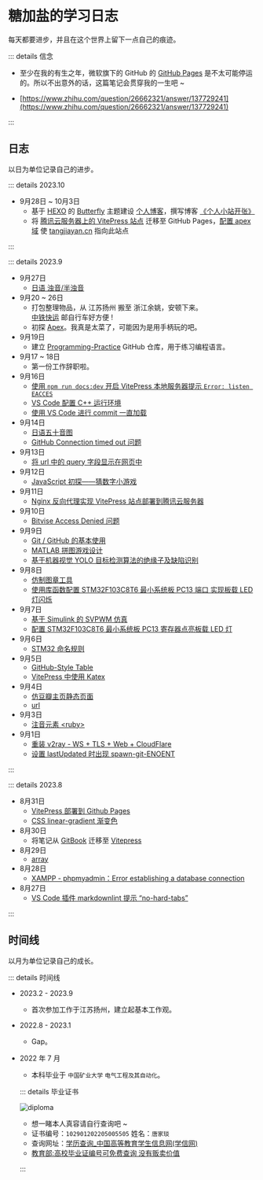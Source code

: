 # 糖加盐的学习日志

每天都要进步，并且在这个世界上留下一点自己的痕迹。

::: details 信念

- 至少在我的有生之年，微软旗下的 GitHub 的 [GitHub Pages](https://pages.github.com/) 是不太可能停运的。所以不出意外的话，这篇笔记会贯穿我的一生吧 ~

- [https://www.zhihu.com/question/26662321/answer/137729241](https://www.zhihu.com/question/26662321/answer/137729241)

:::

## 日志

以日为单位记录自己的进步。

::: details 2023.10

- 9月28日 ~ 10月3日
  - 基于 [HEXO](https://hexo.io/zh-cn/) 的 [Butterfly](https://butterfly.js.org/) 主题建设 [个人博客](https://blog.tangjiayan.cn/)，撰写博客 [《个人小站开张》](https://blog.tangjiayan.cn/2023/web-open/)
  - 将 [腾讯云服务器上的 VitePress 站点](https://notes.tangjiayan.cn/web-build/vitepress/vitepress-tencent-cloud.html) 迁移至 GitHub Pages，[配置 apex 域](https://docs.github.com/zh/pages/configuring-a-custom-domain-for-your-github-pages-site/managing-a-custom-domain-for-your-github-pages-site#configuring-an-apex-domain) 使 [tangjiayan.cn](https://www.tangjiayan.cn/) 指向此站点

:::

::: details 2023.9

- 9月27日
  - [日语 浊音/半浊音](/japanese/gojuon/voiced)
- 9月20 ~ 26日
  - 打包整理物品，从 江苏扬州 搬至 浙江余姚，安顿下来。<br>[中铁快运](http://www.95572.com/) 邮自行车好方便 !
  - 初探 [Apex](https://www.ea.com/games/apex-legends)。我真是太菜了，可能因为是用手柄玩的吧。
- 9月19日
  - 建立 [Programming-Practice](https://github.com/tangjan/Programming-Practice) GitHub 仓库，用于练习编程语言。
- 9月17 ~ 18日
  - 第一份工作辞职啦。
- 9月16日
  - [使用 `npm run docs:dev` 开启 VitePress 本地服务器提示 `Error: listen EACCES`](/web-build/vitepress/debug/listen-EACCES)
  - [VS Code 配置 C++ 运行环境](/programming/vscode/vscode-cpp)
  - [使用 VS Code 进行 commit 一直加载](/programming/vscode/commit-stuck)
- 9月14日
  - [日语五十音图](/japanese/gojuon/gojuon)
  - [GitHub Connection timed out 问题](/unclassified/git/connection-timed-out)
- 9月13日
  - [将 url 中的 query 字段显示在网页中](/web-build/js/query-display)
- 9月12日
  - [JavaScript 初探——猜数字小游戏](/web-build/js/js-number-guessing)
- 9月11日
  - [Nginx 反向代理实现 VitePress 站点部署到腾讯云服务器](/web-build/vitepress/vitepress-tencent-cloud)
- 9月10日
  - [Bitvise Access Denied 问题](/unclassified/bitvise-access-denied)
- 9月9日
  - [Git / GitHub 的基本使用](/unclassified/git/git-github)
  - [MATLAB 拼图游戏设计](/unclassified/undergraduate/matlab-jigsaw)
  - [基于机器视觉 YOLO 目标检测算法的绝缘子及缺陷识别](/unclassified/undergraduate/yolo-insulator)
- 9月8日
  - [仿制图章工具](/unclassified/photoshop/clone-stamp)
  - [使用库函数配置 STM32F103C8T6 最小系统板 PC13 端口 实现板载 LED 灯闪烁](embeded/stm32-blink)
- 9月7日
  - [基于 Simulink 的 SVPWM 仿真](/unclassified/undergraduate/simulink-svpwm)
  - [配置 STM32F103C8T6 最小系统板 PC13 寄存器点亮板载 LED 灯](/embeded/stm32-light)
- 9月6日
  - [STM32 命名规则](/embeded/stm32-naming-rule)
- 9月5日
  - [GitHub-Style Table](/web-build/markdown/github-style-table.md)
  - [VitePress 中使用 Katex](/web-build/vitepress/vitepress-katex.md)
- 9月4日
  - [仿豆瓣主页静态页面](/web-build/fake-douban)
  - [url](/web-build/url)
- 9月3日
  - [注音元素 &lt;ruby&gt;](/web-build/html/ruby)
- 9月1日
  - [重装 v2ray - WS + TLS + Web + CloudFlare](/anti/reinstall-v2ray)
  - [设置 lastUpdated 时出现 spawn-git-ENOENT](/web-build/vitepress/debug/spawn-git-ENOENT)

:::

::: details 2023.8

- 8月31日
  - [VitePress 部署到 Github Pages](/web-build/vitepress/vitepress-github-pages)
  - [CSS linear-gradient 渐变色](/web-build/css/linear-gradient-tangjiayan)
- 8月30日
  - 将笔记从 [GitBook](https://www.gitbook.com/) 迁移至 [Vitepress](https://vitepress.dev/)
- 8月29日
  - [array](/programming/c++/containers/array)
- 8月28日
  - [XAMPP - phpmyadmin：Error establishing a database connection](/web-build/debug/Error-establishing-a-database-connection)
- 8月27日
  - [VS Code 插件 markdownlint 提示 “no-hard-tabs”](/programming/vscode/vscode-hard-tab)

:::

## 时间线

以月为单位记录自己的成长。

::: details 时间线

- 2023.2 - 2023.9
  - 首次参加工作于江苏扬州，建立起基本工作观。
- 2022.8 - 2023.1
  - Gap。
- 2022 年 7 月
  - 本科毕业于 `中国矿业大学` `电气工程及其自动化`。
  
  ::: details 毕业证书

  ![diploma](https://cdn.tangjiayan.com/notes/common/diploma.png)
  - 想一睹本人真容请自行查询吧 ~
  - 证书编号：`102901202205005505` 姓名：`唐家琰`
  - 查询网址：[学历查询_中国高等教育学生信息网(学信网)](https://www.chsi.com.cn/xlcx/lscx/query.do)
  - [教育部:高校毕业证编号可免费查询 没有贩卖价值](https://www.gov.cn/gzdt/2009-08/20/content_1397806.htm)

  :::
